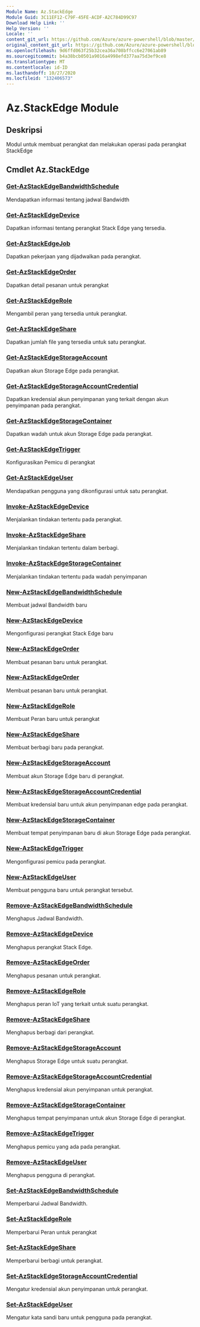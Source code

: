 ```yaml
---
Module Name: Az.StackEdge
Module Guid: 3C11EF12-C79F-45FE-ACDF-A2C784D99C97
Download Help Link: ''
Help Version: ''
Locale: ''
content_git_url: https://github.com/Azure/azure-powershell/blob/master/src/StackEdge/StackEdge/help/Az.StackEdge.md
original_content_git_url: https://github.com/Azure/azure-powershell/blob/master/src/StackEdge/StackEdge/help/Az.StackEdge.md
ms.openlocfilehash: 9d6ffd063f25b32cea36a708bffcc6e27061ab89
ms.sourcegitcommit: b4a38bcb0501a9016a4998efd377aa75d3ef9ce8
ms.translationtype: MT
ms.contentlocale: id-ID
ms.lasthandoff: 10/27/2020
ms.locfileid: "132406573"
---
```

# Az.StackEdge Module
## Deskripsi
Modul untuk membuat perangkat dan melakukan operasi pada perangkat StackEdge

## Cmdlet Az.StackEdge
### [Get-AzStackEdgeBandwidthSchedule](Get-AzStackEdgeBandwidthSchedule.md)
Mendapatkan informasi tentang jadwal Bandwidth

### [Get-AzStackEdgeDevice](Get-AzStackEdgeDevice.md)
Dapatkan informasi tentang perangkat Stack Edge yang tersedia.

### [Get-AzStackEdgeJob](Get-AzStackEdgeJob.md)
Dapatkan pekerjaan yang dijadwalkan pada perangkat.

### [Get-AzStackEdgeOrder](Get-AzStackEdgeOrder.md)
Dapatkan detail pesanan untuk perangkat

### [Get-AzStackEdgeRole](Get-AzStackEdgeRole.md)
Mengambil peran yang tersedia untuk perangkat.

### [Get-AzStackEdgeShare](Get-AzStackEdgeShare.md)
Dapatkan jumlah file yang tersedia untuk satu perangkat.

### [Get-AzStackEdgeStorageAccount](Get-AzStackEdgeStorageAccount.md)
Dapatkan akun Storage Edge pada perangkat.

### [Get-AzStackEdgeStorageAccountCredential](Get-AzStackEdgeStorageAccountCredential.md)
Dapatkan kredensial akun penyimpanan yang terkait dengan akun penyimpanan pada perangkat.

### [Get-AzStackEdgeStorageContainer](Get-AzStackEdgeStorageContainer.md)
Dapatkan wadah untuk akun Storage Edge pada perangkat.

### [Get-AzStackEdgeTrigger](Get-AzStackEdgeTrigger.md)
Konfigurasikan Pemicu di perangkat
 

### [Get-AzStackEdgeUser](Get-AzStackEdgeUser.md)
Mendapatkan pengguna yang dikonfigurasi untuk satu perangkat.

### [Invoke-AzStackEdgeDevice](Invoke-AzStackEdgeDevice.md)
Menjalankan tindakan tertentu pada perangkat.

### [Invoke-AzStackEdgeShare](Invoke-AzStackEdgeShare.md)
Menjalankan tindakan tertentu dalam berbagi.

### [Invoke-AzStackEdgeStorageContainer](Invoke-AzStackEdgeStorageContainer.md)
Menjalankan tindakan tertentu pada wadah penyimpanan

### [New-AzStackEdgeBandwidthSchedule](New-AzStackEdgeBandwidthSchedule.md)
Membuat jadwal Bandwidth baru

### [New-AzStackEdgeDevice](New-AzStackEdgeDevice.md)
Mengonfigurasi perangkat Stack Edge baru

### [New-AzStackEdgeOrder](New-AzStackEdgeOrder.md)
Membuat pesanan baru untuk perangkat.

### [New-AzStackEdgeOrder](New-AzStackEdgeOrder.md)
Membuat pesanan baru untuk perangkat.

### [New-AzStackEdgeRole](New-AzStackEdgeRole.md)
Membuat Peran baru untuk perangkat

### [New-AzStackEdgeShare](New-AzStackEdgeShare.md)
Membuat berbagi baru pada perangkat.

### [New-AzStackEdgeStorageAccount](New-AzStackEdgeStorageAccount.md)
Membuat akun Storage Edge baru di perangkat.

### [New-AzStackEdgeStorageAccountCredential](New-AzStackEdgeStorageAccountCredential.md)
Membuat kredensial baru untuk akun penyimpanan edge pada perangkat.

### [New-AzStackEdgeStorageContainer](New-AzStackEdgeStorageContainer.md)
Membuat tempat penyimpanan baru di akun Storage Edge pada perangkat.

### [New-AzStackEdgeTrigger](New-AzStackEdgeTrigger.md)
Mengonfigurasi pemicu pada perangkat.

### [New-AzStackEdgeUser](New-AzStackEdgeUser.md)
Membuat pengguna baru untuk perangkat tersebut.

### [Remove-AzStackEdgeBandwidthSchedule](Remove-AzStackEdgeBandwidthSchedule.md)
Menghapus Jadwal Bandwidth.

### [Remove-AzStackEdgeDevice](Remove-AzStackEdgeDevice.md)
Menghapus perangkat Stack Edge.

### [Remove-AzStackEdgeOrder](Remove-AzStackEdgeOrder.md)
Menghapus pesanan untuk perangkat.

### [Remove-AzStackEdgeRole](Remove-AzStackEdgeRole.md)
Menghapus peran IoT yang terkait untuk suatu perangkat.

### [Remove-AzStackEdgeShare](Remove-AzStackEdgeShare.md)
Menghapus berbagi dari perangkat.

### [Remove-AzStackEdgeStorageAccount](Remove-AzStackEdgeStorageAccount.md)
Menghapus Storage Edge untuk suatu perangkat.

### [Remove-AzStackEdgeStorageAccountCredential](Remove-AzStackEdgeStorageAccountCredential.md)
Menghapus kredensial akun penyimpanan untuk perangkat.

### [Remove-AzStackEdgeStorageContainer](Remove-AzStackEdgeStorageContainer.md)
Menghapus tempat penyimpanan untuk akun Storage Edge di perangkat.

### [Remove-AzStackEdgeTrigger](Remove-AzStackEdgeTrigger.md)
Menghapus pemicu yang ada pada perangkat.

### [Remove-AzStackEdgeUser](Remove-AzStackEdgeUser.md)
Menghapus pengguna di perangkat.

### [Set-AzStackEdgeBandwidthSchedule](Set-AzStackEdgeBandwidthSchedule.md)
Memperbarui Jadwal Bandwidth.

### [Set-AzStackEdgeRole](Set-AzStackEdgeRole.md)
Memperbarui Peran untuk perangkat

### [Set-AzStackEdgeShare](Set-AzStackEdgeShare.md)
Memperbarui berbagi untuk perangkat.

### [Set-AzStackEdgeStorageAccountCredential](Set-AzStackEdgeStorageAccountCredential.md)
Mengatur kredensial akun penyimpanan untuk perangkat.

### [Set-AzStackEdgeUser](Set-AzStackEdgeUser.md)
Mengatur kata sandi baru untuk pengguna pada perangkat.


